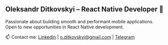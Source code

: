 ## Oleksandr Ditkovskyi – React Native Developer 🚀

Passionate about building smooth and performant mobile applications.  
Open to new opportunities in React Native development.  

📫 Contact me: [LinkedIn](https://www.linkedin.com/in/oleksandrditkovskyi) | [o.ditkovskyi@gmail.com](mailto:o.ditkovskyi@gmail.com)  | [Telegram](https://t.me/oleksandrvln)
